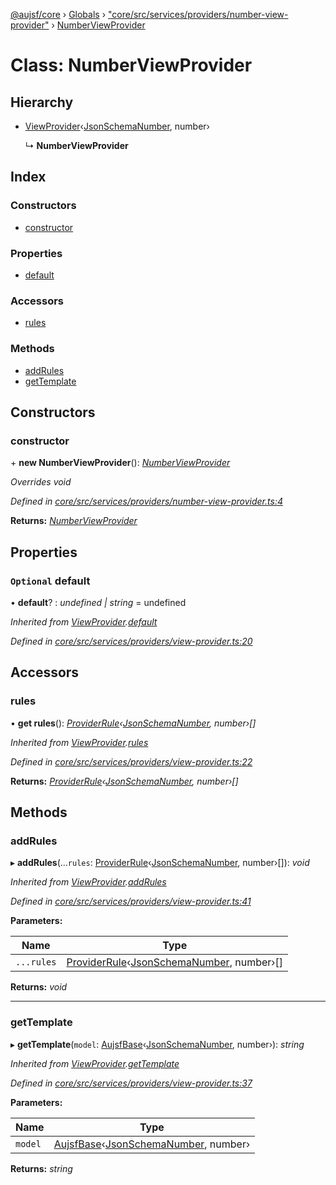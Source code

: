 [@aujsf/core](../README.md) › [Globals](../globals.md) › ["core/src/services/providers/number-view-provider"](../modules/_core_src_services_providers_number_view_provider_.md) › [NumberViewProvider](_core_src_services_providers_number_view_provider_.numberviewprovider.md)

# Class: NumberViewProvider

## Hierarchy

* [ViewProvider](_core_src_services_providers_view_provider_.viewprovider.md)‹[JsonSchemaNumber](../interfaces/_core_src_models_json_schema_.jsonschemanumber.md), number›

  ↳ **NumberViewProvider**

## Index

### Constructors

* [constructor](_core_src_services_providers_number_view_provider_.numberviewprovider.md#constructor)

### Properties

* [default](_core_src_services_providers_number_view_provider_.numberviewprovider.md#optional-default)

### Accessors

* [rules](_core_src_services_providers_number_view_provider_.numberviewprovider.md#rules)

### Methods

* [addRules](_core_src_services_providers_number_view_provider_.numberviewprovider.md#addrules)
* [getTemplate](_core_src_services_providers_number_view_provider_.numberviewprovider.md#gettemplate)

## Constructors

###  constructor

\+ **new NumberViewProvider**(): *[NumberViewProvider](_core_src_services_providers_number_view_provider_.numberviewprovider.md)*

*Overrides void*

*Defined in [core/src/services/providers/number-view-provider.ts:4](https://github.com/jbockle/au-jsonschema-form/blob/master/packages/core/src/services/providers/number-view-provider.ts#L4)*

**Returns:** *[NumberViewProvider](_core_src_services_providers_number_view_provider_.numberviewprovider.md)*

## Properties

### `Optional` default

• **default**? : *undefined | string* = undefined

*Inherited from [ViewProvider](_core_src_services_providers_view_provider_.viewprovider.md).[default](_core_src_services_providers_view_provider_.viewprovider.md#optional-default)*

*Defined in [core/src/services/providers/view-provider.ts:20](https://github.com/jbockle/au-jsonschema-form/blob/master/packages/core/src/services/providers/view-provider.ts#L20)*

## Accessors

###  rules

• **get rules**(): *[ProviderRule](../interfaces/_core_src_services_providers_view_provider_.providerrule.md)‹[JsonSchemaNumber](../interfaces/_core_src_models_json_schema_.jsonschemanumber.md), number›[]*

*Inherited from [ViewProvider](_core_src_services_providers_view_provider_.viewprovider.md).[rules](_core_src_services_providers_view_provider_.viewprovider.md#rules)*

*Defined in [core/src/services/providers/view-provider.ts:22](https://github.com/jbockle/au-jsonschema-form/blob/master/packages/core/src/services/providers/view-provider.ts#L22)*

**Returns:** *[ProviderRule](../interfaces/_core_src_services_providers_view_provider_.providerrule.md)‹[JsonSchemaNumber](../interfaces/_core_src_models_json_schema_.jsonschemanumber.md), number›[]*

## Methods

###  addRules

▸ **addRules**(...`rules`: [ProviderRule](../interfaces/_core_src_services_providers_view_provider_.providerrule.md)‹[JsonSchemaNumber](../interfaces/_core_src_models_json_schema_.jsonschemanumber.md), number›[]): *void*

*Inherited from [ViewProvider](_core_src_services_providers_view_provider_.viewprovider.md).[addRules](_core_src_services_providers_view_provider_.viewprovider.md#addrules)*

*Defined in [core/src/services/providers/view-provider.ts:41](https://github.com/jbockle/au-jsonschema-form/blob/master/packages/core/src/services/providers/view-provider.ts#L41)*

**Parameters:**

Name | Type |
------ | ------ |
`...rules` | [ProviderRule](../interfaces/_core_src_services_providers_view_provider_.providerrule.md)‹[JsonSchemaNumber](../interfaces/_core_src_models_json_schema_.jsonschemanumber.md), number›[] |

**Returns:** *void*

___

###  getTemplate

▸ **getTemplate**(`model`: [AujsfBase](_core_src_elements_aujsf_base_.aujsfbase.md)‹[JsonSchemaNumber](../interfaces/_core_src_models_json_schema_.jsonschemanumber.md), number›): *string*

*Inherited from [ViewProvider](_core_src_services_providers_view_provider_.viewprovider.md).[getTemplate](_core_src_services_providers_view_provider_.viewprovider.md#gettemplate)*

*Defined in [core/src/services/providers/view-provider.ts:37](https://github.com/jbockle/au-jsonschema-form/blob/master/packages/core/src/services/providers/view-provider.ts#L37)*

**Parameters:**

Name | Type |
------ | ------ |
`model` | [AujsfBase](_core_src_elements_aujsf_base_.aujsfbase.md)‹[JsonSchemaNumber](../interfaces/_core_src_models_json_schema_.jsonschemanumber.md), number› |

**Returns:** *string*
